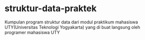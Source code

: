 # struktur-data-praktek
Kumpulan program struktur data dari modul praktikum mahasiswa UTY(Universitas Teknologi Yogyakarta) yang di buat langsung oleh programer mahasiswa UTY
